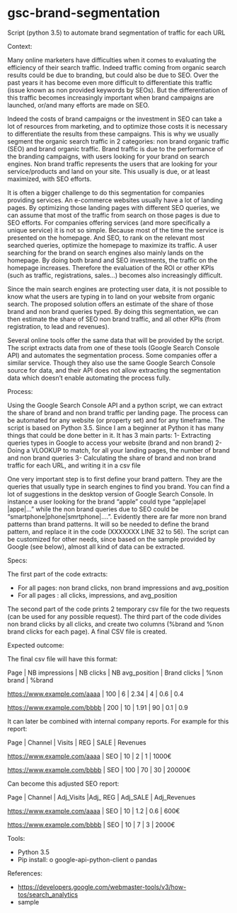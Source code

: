 # gsc-brand-segmentation
Script (python 3.5) to automate brand segmentation of traffic for each URL

Context:

Many online marketers have difficulties when it comes to evaluating the efficiency of their search traffic. Indeed traffic coming from organic search results could be due to branding, but could also be due to SEO. Over the past years it has become even more difficult to differentiate this traffic (issue known as non provided keywords by SEOs). But the differentiation of this traffic becomes increasingly important when brand campaigns are launched, or/and many efforts are made on SEO.

Indeed the costs of brand campaigns or the investment in SEO can take a lot of resources from marketing, and to optimize those costs it is necessary to differentiate the results from these campaigns. This is why we usually segment the organic search traffic in 2 categories: non brand organic traffic (SEO) and brand organic traffic. Brand traffic is due to the performance of the branding campaigns, with users looking for your brand on search engines. Non brand traffic represents the users that are looking for your service/products and land on your site. This usually is due, or at least maximized, with SEO efforts.

It is often a bigger challenge to do this segmentation for companies providing services. An e-commerce websites usually have a lot of landing pages. By optimizing those landing pages with different SEO queries, we can assume that most of the traffic from search on those pages is due to SEO efforts. For companies offering services (and more specifically a unique service) it is not so simple. Because most of the time the service is presented on the homepage. And SEO, to rank on the relevant most searched queries, optimize the homepage to maximize its traffic. A user searching for the brand on search engines also mainly lands on the homepage.  By doing both brand and SEO investments, the traffic on the homepage increases. Therefore the evaluation of the ROI or other KPIs (such as traffic, registrations, sales…) becomes also increasingly difficult.

Since the main search engines are protecting user data, it is not possible to know what the users are typing in to land on your website from organic search. The proposed solution offers an estimate of the share of those brand and non brand queries typed. By doing this segmentation, we can then estimate the share of SEO non brand traffic, and all other KPIs (from registration, to lead and revenues).

Several online tools offer the same data that will be provided by the script. The script extracts data from one of these tools (Google Search Console API) and automates the segmentation process. Some companies offer a similar service. Though they also use the same Google Search Console source for data, and their API does not allow extracting the segmentation data which doesn’t enable automating the process fully.


Process:

Using the Google Search Console API and a python script, we can extract the share of brand and non brand traffic per landing page. The process can be automated for any website (or property set) and for any timeframe.
The script is based on Python 3.5. Since I am a beginner at Python it has many things that could be done better in it. 
It has 3 main parts:
1-	Extracting queries types in Google to access your website (brand and non brand)
2-	Doing a VLOOKUP to match, for all your landing pages, the number of brand and non brand queries
3-	Calculating the share of brand and non brand traffic for each URL, and writing it in a csv file

One very important step is to first define your brand pattern. They are the queries that usually type in search engines to find you brand. You can find a lot of suggestions in the desktop version of Google Search Console. In instance a user looking for the brand “apple” could type “apple|apel |appe|…” while the non brand queries due to SEO could be “smartphone|phone|smrtphone|….”. 
Evidently there are far more non brand patterns than brand patterns. It will so be needed to define the brand pattern, and replace it in the code (XXXXXXX LINE 32 to 56).
The script can be customized for other needs, since based on the sample provided by Google (see below), almost all kind of data can be extracted.

Specs:

The first part of the code extracts:
-	For all pages: non brand clicks, non brand impressions and avg_position
-	For all pages : all clicks, impressions, and avg_position

The second part of the code prints 2 temporary csv file for the two requests (can be used for any possible request).
The third part of the code divides non brand clicks by all clicks, and create two columns (%brand and %non brand clicks for each page). A final CSV file is created.

Expected outcome:

The final csv file will have this format:

Page | NB impressions | NB clicks | NB avg_position | Brand clicks | %non brand | %brand

https://www.example.com/aaaa | 100 | 6 | 2.34 | 4 | 0.6 | 0.4

https://www.example.com/bbbb | 200 | 10 | 1.91 | 90 | 0.1 | 0.9

It can later be combined with internal company reports. For example for this report:

Page | Channel | Visits | REG | SALE | Revenues

https://www.example.com/aaaa  | SEO | 10 | 2 | 1 | 1000€

https://www.example.com/bbbb | SEO | 100 | 70 | 30 | 20000€

Can become this adjusted SEO report:

Page | Channel | Adj_Visits |Adj_ REG | Adj_SALE | Adj_Revenues

https://www.example.com/aaaa  | SEO | 10 | 1.2 | 0.6 | 600€

https://www.example.com/bbbb | SEO | 10 | 7 | 3 | 2000€

Tools:
-	Python 3.5
-	Pip install: 
o	google-api-python-client
o	pandas

References:
-	https://developers.google.com/webmaster-tools/v3/how-tos/search_analytics
-	sample
